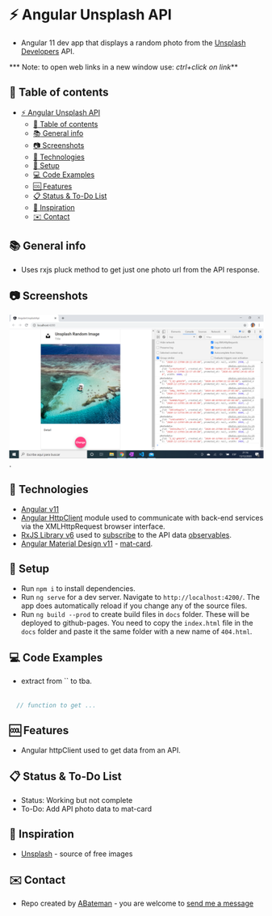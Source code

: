 # :zap: Angular Unsplash API

* Angular 11 dev app that displays a random photo from the [Unsplash Developers](https://unsplash.com/developers) API.

*** Note: to open web links in a new window use: _ctrl+click on link_**

## :page_facing_up: Table of contents

* [:zap: Angular Unsplash API](#zap-angular-unsplash-api)
  * [:page_facing_up: Table of contents](#page_facing_up-table-of-contents)
  * [:books: General info](#books-general-info)
  * [:camera: Screenshots](#camera-screenshots)
  * [:signal_strength: Technologies](#signal_strength-technologies)
  * [:floppy_disk: Setup](#floppy_disk-setup)
  * [:computer: Code Examples](#computer-code-examples)
  * [:cool: Features](#cool-features)
  * [:clipboard: Status & To-Do List](#clipboard-status--to-do-list)
  * [:clap: Inspiration](#clap-inspiration)
  * [:envelope: Contact](#envelope-contact)

## :books: General info

* Uses rxjs pluck method to get just one photo url from the API response.

## :camera: Screenshots

![Example screenshot](./img/unsplash.png).

## :signal_strength: Technologies

* [Angular v11](https://angular.io/)
* [Angular HttpClient](https://angular.io/guide/http) module used to communicate with back-end services via the XMLHttpRequest browser interface.
* [RxJS Library v6](https://angular.io/guide/rx-library) used to [subscribe](http://reactivex.io/documentation/operators/subscribe.html) to the API data [observables](http://reactivex.io/documentation/observable.html).
* [Angular Material Design v11](https://material.angular.io/) - [mat-card](https://material.angular.io/components/card/overview).

## :floppy_disk: Setup

* Run `npm i` to install dependencies.
* Run `ng serve` for a dev server. Navigate to `http://localhost:4200/`. The app does automatically reload if you change any of the source files.
* Run `ng build --prod` to create build files in `docs` folder. These will be deployed to github-pages. You need to copy the `index.html` file in the `docs` folder and paste it the same folder with a new name of `404.html`.

## :computer: Code Examples

* extract from `` to tba.

```typescript

  // function to get ...


```

## :cool: Features

* Angular httpClient used to get data from an API.

## :clipboard: Status & To-Do List

* Status: Working but not complete
* To-Do: Add API photo data to mat-card

## :clap: Inspiration

* [Unsplash](https://unsplash.com/) - source of free images

## :envelope: Contact

* Repo created by [ABateman](https://www.andrewbateman.org) - you are welcome to [send me a message](https://andrewbateman.org/contact)
